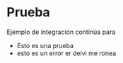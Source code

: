 # Prueba


Ejemplo de integración continúa para

* Esto es una prueba
* esto es un error er deivi me ronea
